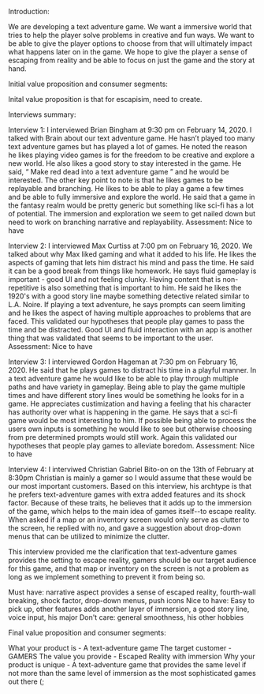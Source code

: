 Introduction:

We are developing a text adventure game. We want a immersive world that tries to help the player solve problems in creative and fun ways.
We want to be able to give the player options to choose from that will ultimately impact what happens later on in the game. We hope to give
the player a sense of escaping from reality and be able to focus on just the game and the story at hand.



Initial value proposition and consumer segments:

Inital value proposition is that for escapisim, need to create.



Interviews summary:

Interview 1:
I interviewed Brian Bingham at 9:30 pm on February 14, 2020. I talked with Brain about our text adventure game. He hasn’t played too many text adventure games but has played a lot of games. He noted the reason he likes playing video games is for the freedom to be creative and explore a new world. He also likes a good story to stay interested in the game. He said, “ Make red dead into a text adventure game ” and he would be interested. The other key point to note is that he likes games to be replayable and branching. He likes to be able to play a game a few times and be able to fully immersive and explore the world. He said that a game in the fantasy realm would be pretty generic but something like sci-fi has a lot of potential. The immersion and exploration we seem to get nailed down but need to work on branching narrative and replayability.
Assessment: Nice to have


Interview 2:
I interviewed Max Curtiss at 7:00 pm on February 16, 2020. We talked about why Max liked gaming and what it added to his life. He likes the aspects of gaming that lets him distract his mind and pass the time. He said it can be a good break from things like homework. He says fluid gameplay is important - good UI and not feeling clunky. Having content that is non-repetitive is also something that is important to him. He said he likes the 1920's with a good story line maybe something detective related similar to L.A. Noire. If playing a text adventure, he says prompts can seem limiting and he likes the aspect of having multiple approaches to problems that are faced. This validated our hypotheses that people play games to pass the time and be distracted. Good UI and fluid interaction with an app is another thing that was validated that seems to be important to the user.
Assessment: Nice to have


Interview 3:
I interviewed Gordon Hageman at 7:30 pm on February 16, 2020. He said that he plays games to distract his time in a playful manner. In a text adventure game he would like to be able to play through multiple paths and have variety in gameplay. Being able to play the game multiple times and have different story lines would be something he looks for in a game. He appreciates custimization and having a feeling that his character has authority over what is happening in the game. He says that a sci-fi game would be most interesting to him. If possible being able to process the users own inputs is something he would like to see but otherwise choosing from pre determined prompts would still work. Again this validated our hypotheses that people play games to alleviate boredom. 
Assessment: Nice to have


Interview 4:
I interviwed Christian Gabriel Bito-on on the 13th of February at 8:30pm
Christian is mainly a gamer so I would assume that these would be our
most important customers. Based on this interview, his archtype is that he
prefers text-adventure games with extra added features and its shock factor.
Because of these traits, he believes that it adds up to the immersion of the game, 
which helps to the main idea of games itself--to escape reality.
When asked if a map or an inventory screen would only serve as clutter
to the screen, he replied with no, and gave a suggestion about drop-down 
menus that can be utilized to minimize the clutter.

This interview provided me the clarification that text-adventure games 
provides the setting to escape reality, gamers should be our target audience
for this game, and that map or inventory on the screen is not a problem as 
long as we implement something to prevent it from being so.

Must have:
narrative aspect provides a sense of escaped reality, fourth-wall breaking, shock factor, drop-down menus, push icons
Nice to have:
Easy to pick up, other features adds another layer of immersion, a good story line, voice input, his major
Don't care:
general smoothness, his other hobbies



Final value proposition and consumer segments:

What your product is - A text-adventure game
The target customer - GAMERS
The value you provide - Escaped Reality with immersion
Why your product is unique - A text-adventure game that provides the same level if not more 
than the same level of immersion as the most sophisticated games out there (;
